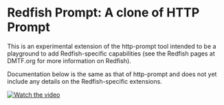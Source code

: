 Redfish Prompt: A clone of HTTP Prompt
======================================

This is an experimental extension of the http-prompt tool intended to be a playground to add Redfish-specific capabilities (see the Redfish pages at DMTF.org for more information on Redfish).

Documentation below is the same as that of http-prompt and does not yet include any details on the Redfish-specific extensions.

[![Watch the video](https://i.imgur.com/vKb2F1B.png)](https://youtu.be/LtkfVfRraPI)
